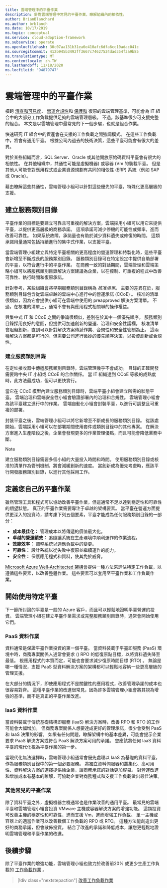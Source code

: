 ```yaml
---
title: 雲端管理中的平臺作業
description: 針對雲端管理中常見的平臺作業，瞭解組織內的相依性。
author: BrianBlanchard
ms.author: brblanch
ms.date: 10/17/2019
ms.topic: conceptual
ms.service: cloud-adoption-framework
ms.subservice: operate
ms.openlocfilehash: 30c07aa131b31ea6e410afc6dfa6cc10adac041c
ms.sourcegitcommit: 412b945b3492ff3667c74627524dad354f3a9b85
ms.translationtype: MT
ms.contentlocale: zh-TW
ms.lasthandoff: 11/18/2020
ms.locfileid: "94879747"
---
```

# <a name="platform-operations-in-cloud-management"></a>雲端管理中的平臺作業

橫跨 [清查和可見度](./inventory.md)、 [營運合規性](./operational-compliance.md)和 [保護和](./protect.md) 復原的雲端管理基準，可能會為 IT 組合中的大部分工作負載提供足夠的雲端管理層級。 不過，該基準很少可支援完整的組合。 本文是以雲端管理中最常見的下一個步驟，也就是組合作業。

快速研究 IT 組合中的資產會在支援的工作負載之間強調模式。 在這些工作負載中，將會有通用平臺。 根據公司內過去的技術決策，這些平臺可能會有很大的差異。

對於某些組織而言，SQL Server、Oracle 或其他開放原始碼資料平臺會有很大的相依性。 在其他組織中，共通性可能是虛擬機器) 或容器 (Vm 的裝載平臺。 但是其他人可能會對應用程式或企業資源規劃有共同的相依性 (ERP) 系統（例如 SAP 或 Oracle）。

藉由瞭解這些共通性，雲端管理小組可以針對這些優先的平臺，特殊化更高層級的支援。

## <a name="establish-a-service-catalog"></a>建立服務類別目錄

平臺作業的目標是要建立可靠且可重複的解決方案，雲端採用小組可以用它來提供平臺，以提供更高層級的商務承諾。 這項承諾可減少停機的可能性或頻率，進而改善可靠性。 如果系統故障，承諾量也有助於減少資料遺失或修復的時間。 這類承諾用量通常包括持續進行的集中式作業，以支援平臺。

當雲端管理小組建立與特定平臺相關的更高程度的營運管理和特製化時，這些平臺會新增至不斷成長的服務類別目錄。 服務類別目錄可在特定設定中提供自助部署的平臺，以符合進行中的平臺作業。 在商務一致的對話期間，雲端管理和雲端策略小組可以將服務類別目錄解決方案建議為企業，以在控制、可重複的程式中改善可靠性、執行時間和復原承諾。

針對參考，某些組織會將早期服務類別目錄稱為 _核准清單_。 主要的差異在於，服務類別目錄包含從雲端卓越的雲端中心進行中的營運承諾 (CCoE) 。 核准的清單很類似，因為它會提供小組可在雲端中使用的 preapproved 解決方案清單。 不過，在核准的清單上，通常不會有與應用程式相關聯的操作權益。

與集中式 IT 和 CCoE 之間的爭論很類似，差別在於其中一個優先順序。 服務類別目錄採用良好的意圖，但提供可加速創新的營運、治理和安全性護欄。 核准清單會阻礙創新，直到可以針對解決方案傳遞作業、合規性和安全性管制為止。 這兩種解決方案都是可行的，但需要公司進行微妙的優先順序決策，以投資創新或合規性。

### <a name="build-the-service-catalog"></a>建立服務類別目錄

在定址接收器中傳遞服務類別目錄時，雲端管理幾乎不會成功。 目錄的正確開發需要跨中央 IT 小組或 CCoE 的合作關係。 當 IT 組織達到 CCoE 等級的成熟度時，此方法最成功，但可以更快實行。

當它在 CCoE 模型內建立服務類別目錄時，雲端平臺小組會建立所需的狀態平臺。 雲端治理和雲端安全性小組會驗證部署內的治理和合規性。 雲端管理小組會為該平臺建立進行中的作業。 雲端自動化小組會封裝平臺，以進行可調整且可重複的部署。

封裝平臺之後，雲端管理小組可以將它新增至不斷成長的服務類別目錄。 從該處開始，雲端採用小組可以在部署期間使用套件或類別目錄中的其他專案。 在解決方案進入生產階段之後，企業會發現更多的作業管理優點，而且可能會降低業務中斷。

> [!NOTE]
> 建立服務類別目錄需要多個小組的大量投入時間和時間。 使用服務類別目錄或核准的清單作為管制機制，將會減緩創新的速度。 當創新成為優先考慮時，應該平行開發服務類別目錄，以進行其他採用工作。

## <a name="define-your-own-platform-operations"></a>定義您自己的平臺作業

雖然管理工具和程式可以協助改善平臺作業，但這通常不足以達到穩定性和可靠性的期望狀態。 真正的平臺作業需要專注于卓越的架構要素。 當平臺在營運方面提供更深入的投資時，請考慮下列五個要素，平臺才能成為任何服務類別目錄的一部分：

- **成本最佳化：** 管理成本以將傳遞的價值最大化。
- **卓越的營運績效：** 追隨讓系統在生產環境中順利運作的作業流程。
- **效能效率：** 調整系統以適應負載中的變更。
- **可靠性：** 設計系統以從失敗中復原並繼續運作的能力。
- **安全性：** 保護應用程式和資料，使其免於威脅。

[Microsoft Azure Well-Architected 架構](/azure/architecture/framework)會提供一種方法來評估特定工作負載，以遵循這些要素，以改善整體作業。 這些要素可以套用至平臺作業和工作負載作業。

## <a name="get-started-with-specific-platforms"></a>開始使用特定平臺

下一節所討論的平臺是一般的 Azure 客戶，而且可以輕鬆地證明平臺營運的投資。 雲端管理小組在建立平臺作業需求或完整服務類別目錄時，通常會開始使用它們。

### <a name="paas-data-operations"></a>PaaS 資料作業

資料通常是保證平臺作業投資的第一個平臺。 當資料裝載于平臺即服務 (PaaS) 環境中時，商務專案關係人通常會要求 () RPO 的低復原點目標，以將資料遺失降至最低。 視應用程式的本質而定，可能也會要求減少復原時間目標 (RTO) 。 無論是哪一種情況，支援 PaaS 型資料解決方案的架構都可以輕鬆地容納一些更高層級的管理支援。

在大部分的情況下，即使應用程式不是關鍵性的應用程式，改善管理承諾的成本也很容易對齊。 這種平臺作業的改進很常見，因為許多雲端管理小組會將其視為增強的基準，而不是真正的平臺作業改進。

### <a name="iaas-data-operations"></a>IaaS 資料作業

當資料裝載于傳統基礎結構即服務 (IaaS) 解決方案時，改善 RPO 和 RTO 的工作可能會大幅增加。 但商務專案關係人想要達成更好的管理承諾，很少會受到 PaaS 和 IaaS 決策的影響。 如果有任何問題，瞭解架構中的基本差異，可能會提示企業要求 PaaS 解決方案或符合 PaaS 解決方案可用的承諾。 您應該將任何 IaaS 資料平臺的現代化視為平臺作業的第一步。

當現代化無法選擇時，雲端管理小組通常會優先處理以 IaaS 為基礎的資料平臺，作為服務類別目錄中的第一個必要服務。 將獨立資料伺服器和叢集化、高可用性、資料解決方案的選擇提供給企業，讓商務承諾的對話更加容易。 對營運改進和增加成本有基本的瞭解，可協助企業對商務程式和支援工作負載做出最佳決策。

### <a name="other-common-platform-operations"></a>其他常見的平臺作業

除了資料平臺之外，虛擬機器主機通常也是作業改善的通用平臺。 最常見的雲端平臺和雲端管理小組會投資 VMware 主機或容器解決方案的增強功能。 這類投資可改善主機的穩定性和可靠性，進而支援 Vm，進而增強工作負載。 單一主機或容器上的適當作業可以改善數個工作負載的 RPO 或 RTO。 這種方法能創造出更好的商務承諾，但會散佈投資。 結合了改進的承諾和降低成本，讓您更輕鬆地證明雲端管理和平臺作業的改進。

## <a name="next-steps"></a>後續步驟

除了平臺作業的增強功能，雲端管理小組也致力於改善前20% 或更少生產工作負載的 [工作負載作業](./workload.md) 。

> [!div class="nextstepaction"]
> [改善工作負載作業](./workload.md)
